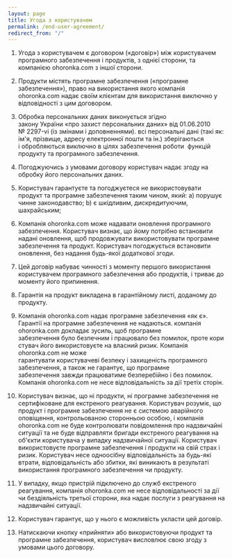 ```yaml
---
layout: page
title: Угода з користувачем
permalink: /end-user-agreement/
redirect_from: "/"
---
```


1. Угода з користувачем є договором («договір») між користувачем програмного забезпечення і продуктів, з однієї сторони, та компанією ohoronka.com з іншої сторони. 
2. Продукти містять програмне забезпечення («програмне забезпечення»), право на використання якого компанія ohoronka.com надає своїм клієнтам для використання виключно у відповідності з цим договором.
3. Обробка персональних даних виконується згідно закону України «про захист персональних даних» від 01.06.2010 № 2297-vi (із змінами і доповненнями). всі персональні дані (такі як: ім'я, прізвище, адресу електронної пошти та ін.) зберігаються і обробляються виключно в цілях забезпечення роботи  функцій продукту та програмного забезпечення.
4. Погоджуючись з умовами договору користувач надає згоду на обробку його персональних даних.
5. Користувач гарантуєте та погоджуєтеся не використовувати продукт та програмне забезпечення таким чином, який:
		a) порушує чинне законодавство;
		b) є шкідливим, дискредитуючим, шахрайським;
		
6. Компанія ohoronka.com може надавати оновлення програмного забезпечення. Користувач визнає, що йому потрібно встановити надані оновлення, щоб продовжувати використовувати програмне забезпечення та продукт. Користувач погоджується встановити  оновлення, без надання будь-якої додаткової згоди. 
7. Цей договір набуває чинності з моменту першого використання користувачем програмного забезпечення або продуктів, і триває до моменту його припинення. 
8. Гарантія на продукт викладена  в гарантійному листі, доданому до продукту. 
9. Компанія ohoronka.com надає програмне забезпечення «як є». Гарантії на програмне забезпечення не надаються.  компанія ohoronka.com докладає зусиль, щоб програмне забезпечення було безпечним і працювало без помилок, проте користувач його використовуєте на власний ризик. Компанія ohoronka.com не може гарантувати користувачеві безпеку і захищеність програмного забезпечення, а також не гарантує, що програмне забезпечення завжди працюватиме безперебійно і без помилок. Компанія ohoronka.com не несе відповідальність за дії третіх сторін.
10. Користувач визнає, що ні продукти, ні програмне забезпечення не сертифіковане для екстреного реагування. Користувач розуміє, що продукт і програмне забезпечення не є системою аварійного оповіщення, контрольованою сторонньою особою, і компанія ohoronka.com не буде контролювати повідомлення про надзвичайні ситуації та не буде відправляти бригади екстреного реагування на об'єкти користувача у випадку надзвичайної ситуації. Користувач використовуєте програмне забезпечення і продукти на свій страх і ризик. Користувач несе одноосібну відповідальність за будь-які втрати, відповідальність або збитки, які виникають в результаті використання програмного забезпечення чи продукту. 
11. У випадку, якщо пристрій підключено до служб екстреного реагування, компанія ohoronka.com не несе відповідальності за дії чи бездіяльність третьої сторони, яка надає послуги з реагування на надзвичайні ситуації.
12. Користувач гарантує, що у нього є можливість укласти цей договір.
13. Натискаючи кнопку «прийняти» або використовуючи продукт та програмне забезпечення, користувач висловлює свою згоду з умовами цього договору.
